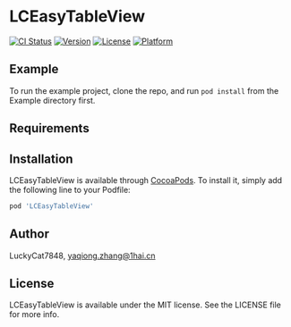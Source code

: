 # LCEasyTableView

[![CI Status](https://img.shields.io/travis/LuckyCat7848/LCEasyTableView.svg?style=flat)](https://travis-ci.org/LuckyCat7848/LCEasyTableView)
[![Version](https://img.shields.io/cocoapods/v/LCEasyTableView.svg?style=flat)](https://cocoapods.org/pods/LCEasyTableView)
[![License](https://img.shields.io/cocoapods/l/LCEasyTableView.svg?style=flat)](https://cocoapods.org/pods/LCEasyTableView)
[![Platform](https://img.shields.io/cocoapods/p/LCEasyTableView.svg?style=flat)](https://cocoapods.org/pods/LCEasyTableView)

## Example

To run the example project, clone the repo, and run `pod install` from the Example directory first.

## Requirements

## Installation

LCEasyTableView is available through [CocoaPods](https://cocoapods.org). To install
it, simply add the following line to your Podfile:

```ruby
pod 'LCEasyTableView'
```

## Author

LuckyCat7848, yaqiong.zhang@1hai.cn

## License

LCEasyTableView is available under the MIT license. See the LICENSE file for more info.
